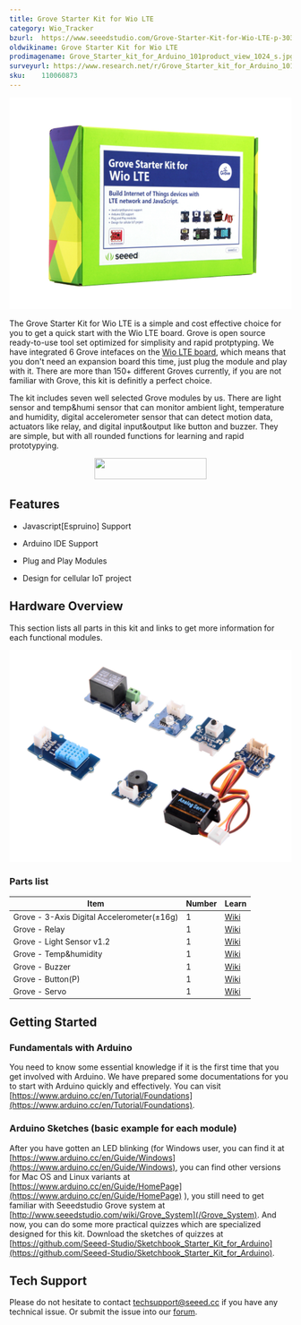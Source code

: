 ```yaml
---
title: Grove Starter Kit for Wio LTE
category: Wio_Tracker
bzurl:  https://www.seeedstudio.com/Grove-Starter-Kit-for-Wio-LTE-p-3030.html
oldwikiname: Grove Starter Kit for Wio LTE
prodimagename: Grove_Starter_kit_for_Arduino_101product_view_1024_s.jpg
surveyurl: https://www.research.net/r/Grove_Starter_kit_for_Arduino_101
sku:    110060873
---
```

![](https://github.com/SeeedDocument/Bazaar_doc/raw/master/110060873/bazaar683634_img_4745.JPG)

The Grove Starter Kit for Wio LTE is a simple and cost effective choice for you to get a quick start with the Wio LTE board. Grove is open source ready-to-use tool set optimized for simplisity and rapid protptyping. We have integrated 6 Grove intefaces on the [Wio LTE board](https://www.seeedstudio.com/s/wio%20lte.html), which means that you don't need an expansion board this time, just plug the module and play with it. There are more than 150+ different Groves currently, if you are not familiar with Grove, this kit is definitly a perfect choice.



The kit includes seven well selected Grove modules by us. There are light sensor and temp&humi sensor that can monitor ambient light, temperature and humidity, digital accelerometer sensor that can detect motion data, actuators like relay, and digital input&output like button and buzzer. They are simple, but with all rounded functions for learning and rapid prototypying.

<p style="text-align:center"><a href="https://www.seeedstudio.com/Grove-Starter-Kit-for-Wio-LTE-p-3030.html" target="_blank"><img src="https://raw.githubusercontent.com/SeeedDocument/Seeed-WiKi/master/docs/images/get_one_now_small.png" width="200" height="38"  border=0 /></a></p>




## Features

*   Javascript[Espruino] Support

*   Arduino IDE Support

*   Plug and Play Modules

*   Design for cellular IoT project


## Hardware Overview

This section lists all parts in this kit and links to get more information for each functional modules.

![](https://github.com/SeeedDocument/Bazaar_doc/raw/master/110060873/hardwareover.JPG)

### Parts list

| Item                                       | Number | Learn |
|--------------------------------------------|--------|-------|
| Grove - 3-Axis Digital Accelerometer(±16g) | 1      | [Wiki](http://wiki.seeedstudio.com/Grove-3-Axis_Digital_Accelerometer-16g/)  |
| Grove - Relay                              | 1      | [Wiki](http://wiki.seeedstudio.com/Grove-Relay/)   |
| Grove - Light Sensor v1.2                  | 1      | [Wiki](http://wiki.seeedstudio.com/Grove-Light_Sensor/)   |
| Grove - Temp&humidity                      | 1      | [Wiki](http://wiki.seeedstudio.com/Grove-TemperatureAndHumidity_Sensor/)   |
| Grove - Buzzer                             | 1      | [Wiki](http://wiki.seeedstudio.com/Grove-Buzzer)   |
| Grove - Button(P)                          | 1      | [Wiki](http://wiki.seeedstudio.com/Grove-Button)   |
| Grove - Servo                              | 1      | [Wiki](http://wiki.seeedstudio.com/Grove-Servo/)   |



## Getting Started

###  Fundamentals with Arduino

You need to know some essential knowledge if it is the first time that you get involved with Arduino. We have prepared some documentations for you to start with
Arduino quickly and effectively. You can visit [https://www.arduino.cc/en/Tutorial/Foundations](https://www.arduino.cc/en/Tutorial/Foundations).

###  Arduino Sketches (basic example for each module)

After you have gotten an LED blinking (for Windows user, you can find it at [https://www.arduino.cc/en/Guide/Windows](https://www.arduino.cc/en/Guide/Windows), you can find other versions for Mac OS and Linux variants at
[https://www.arduino.cc/en/Guide/HomePage](https://www.arduino.cc/en/Guide/HomePage) ), you still need to get familiar with Seeedstudio Grove system at [http://www.seeedstudio.com/wiki/Grove_System](/Grove_System). And now, you can do some more practical quizzes which are specialized designed for this kit. Download the sketches of quizzes at [https://github.com/Seeed-Studio/Sketchbook_Starter_Kit_for_Arduino](https://github.com/Seeed-Studio/Sketchbook_Starter_Kit_for_Arduino).

## Tech Support
Please do not hesitate to contact [techsupport@seeed.cc](techsupport@seeed.cc) if you have any technical issue. Or submit the issue into our [forum](http://seeedstudio.com/forum/).

